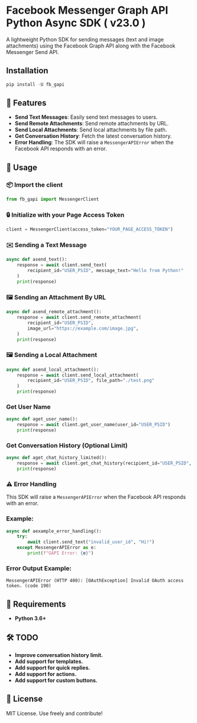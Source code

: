 
# Facebook Messenger Graph API Python Async SDK ( v23.0 )

A lightweight Python SDK for sending messages (text and image attachments) using the Facebook Graph API along with the Facebook Messenger Send API.

## Installation

```python
pip install -U fb_gapi
```

## 🚀 Features

- **Send Text Messages**: Easily send text messages to users.
- **Send Remote Attachments**: Send remote attachments by URL.
- **Send Local Attachments**: Send local attachments by file path.
- **Get Conversation History**: Fetch the latest conversation history.
- **Error Handling**: The SDK will raise a `MessengerAPIError` when the Facebook API responds with an error.


## 🚀 Usage

### 📦 Import the client
```python
from fb_gapi import MessengerClient
```

### 🔒 Initialize with your Page Access Token 
```python
client = MessengerClient(access_token="YOUR_PAGE_ACCESS_TOKEN")
```

### ✉️ Sending a Text Message
```python
async def asend_text():
    response = await client.send_text(
        recipient_id="USER_PSID", message_text="Hello from Python!"
    )
    print(response)
```

### 🖼️ Sending an Attachment By URL
```python
async def asend_remote_attachment():
    response = await client.send_remote_attachment(
        recipient_id="USER_PSID",
        image_url="https://example.com/image.jpg",
    )
    print(response)
```

### 🖼️ Sending a Local Attachment
```python
async def asend_local_attachment():
    response = await client.send_local_attachment(
        recipient_id="USER_PSID", file_path="./test.png"
    )
    print(response)
```

### Get User Name
```python
async def aget_user_name():
    response = await client.get_user_name(user_id="USER_PSID")
    print(response)
```

### Get Conversation History (Optional Limit)
```python
async def aget_chat_history_limited():
    response = await client.get_chat_history(recipient_id="USER_PSID", limit=5)
    print(response)
```

### ⚠️ Error Handling
This SDK will raise a `MessengerAPIError` when the Facebook API responds with an error.

### Example:
```python
async def aexample_error_handling():
    try:
        await client.send_text("invalid_user_id", "Hi!")
    except MessengerAPIError as e:
        print(f"GAPI Error: {e}")
```

### Error Output Example:
```
MessengerAPIError (HTTP 400): [OAuthException] Invalid OAuth access token. (code 190)
```

## 📄 Requirements

- **Python 3.6+**


## 🛠️ TODO

- **Improve conversation history limit.**
- **Add support for templates.**
- **Add support for quick replies.**
- **Add support for actions.**
- **Add support for custom buttons.**


## 📃 License

MIT License. Use freely and contribute!
